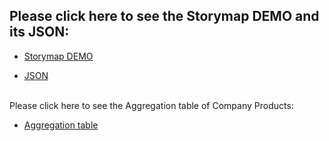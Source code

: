 Please click here to see the Storymap DEMO and its JSON:
-------------
- [Storymap DEMO](http://dev-my-1st-pantheon-site.pantheonsite.io/My%20storymap/storymap.html)

- [JSON](http://dev-my-1st-pantheon-site.pantheonsite.io/My%20storymap/storymap.js)

<br/>Please click here to see the Aggregation table of Company Products:
- [Aggregation table](http://dev-my-1st-pantheon-site.pantheonsite.io/company-products%203?field_company_value=2)
